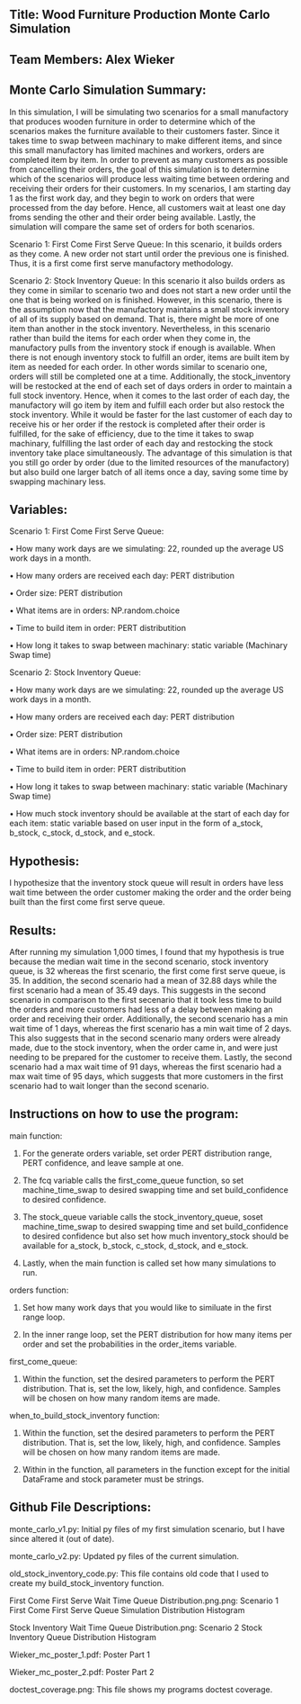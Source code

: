 ## Title: Wood Furniture Production Monte Carlo Simulation

## Team Members: Alex Wieker

## Monte Carlo Simulation Summary: 
In this simulation, I will be simulating two scenarios for a small manufactory that produces wooden furniture in order to determine which of the scenarios makes the furniture available to their customers faster. Since it takes time to swap between machinary to make different items, and since  this small manufactory has limited machines and workers, orders are completed item by item. In order to prevent as many customers as possible from cancelling their orders,  the goal of this simulation is  to determine which of the scenarios will produce less waiting time between ordering and receiving their orders for their customers. In my scenarios, I am starting  day 1 as the first work day, and they begin to work on orders that were processed from the day  before.  Hence, all customers wait at least one day froms sending the other and their order being available. Lastly, the simulation will compare the same  set of orders for both scenarios. 
 
Scenario 1: First Come First Serve Queue:
In this scenario, it builds orders as they come. A new order not start until order the previous one is  finished. Thus, it is a first come first serve manufactory methodology. 

Scenario 2: Stock Inventory Queue:
In this scenario it also builds orders as they come in similar to scenario two and does not start a new order until the one that is being worked on is finished. However, in this scenario, there is the assumption now that the manufactory maintains a small stock inventory of all of its supply based on demand. That is, there might be more of one item than another in the stock inventory. Nevertheless, in this scenario rather than build the items for each order when they come in, the manufactory pulls from the inventory stock if enough is available. When there is not enough inventory stock to fulfill an order, items are built item by item as needed for each order. In other words similar to scenario one, orders will still be completed one at a time. Additionally, the stock_inventory will be restocked at the end of each set of days orders in order to maintain a full stock inventory. Hence, when it comes to the last order of each day, the manufactory will go item by item and fulfill each order but also restock the stock inventory. While it would be faster for the last customer of each day to receive his or her order if the restock is completed after their order is fulfilled, for the sake of efficiency, due to the time it takes to swap machinary, fulfilling the last order of each day and restocking the stock inventory take place simultaneously. The advantage of this simulation is that you still go order by order (due to the limited resources of the manufactory) but also build one larger batch of all items once a day, saving some time by swapping machinary less.

## Variables:
Scenario 1: First Come First Serve Queue:

• How many work days are we simulating: 22, rounded up the average US work days in a month. 

• How many orders are received each day: PERT distribution 

• Order size: PERT distribution 

• What items are in orders: NP.random.choice

• Time to build item in order: PERT distributition

• How long it takes to swap between machinary: static variable (Machinary Swap time)

Scenario 2: Stock Inventory Queue:

• How many work days are we simulating: 22, rounded up the average US work days in a month. 

• How many orders are received each day: PERT distribution 

• Order size: PERT distribution 

• What items are in orders: NP.random.choice

• Time to build item in order: PERT distributition

• How long it takes to swap between machinary: static variable (Machinary Swap time)

• How much stock inventory should be available at the start of each day for each item: static variable based on user input in the form of a_stock, b_stock, c_stock,  d_stock, and e_stock.

## Hypothesis: 
I hypothesize that the inventory stock queue will result in orders have less wait time between the order customer making the order and the order being built than the first come first serve queue.  

## Results: 

After running my simulation 1,000 times, I found that my hypothesis is true because the median wait time in the second scenario, stock inventory queue, is 32 whereas the first scenario, the first come first serve queue, is 35. In addition, the second scenario had a mean of 32.88 days while the first scenario had a mean of 35.49 days. This suggests in the second scenario in comparison to the first secenario that it took less time to build the orders and more customers had less of a delay between making an order and receiving their order. Additionally, the second scenario has a min wait time of 1 days, whereas the first scenario has a min wait time of 2 days. This also suggests that in the second scenario many orders were already made, due to the stock inventory, when the order came in, and  were just needing to be prepared for the customer to receive them. Lastly, the second scenario had a max wait time of 91 days, whereas the first scenario had a max wait time of 95 days, which suggests that more customers in the first scenario had to wait longer than the second scenario.

## Instructions on how to use the program:
main function: 

1. For the generate orders variable, set order PERT distribution range, PERT confidence, and leave sample at one.

2. The fcq variable calls the first_come_queue function, so set machine_time_swap to desired swapping time and set build_confidence to desired confidence.

3. The stock_queue variable calls the stock_inventory_queue, soset machine_time_swap to desired swapping time and set build_confidence to desired confidence but also set how much inventory_stock should be available for a_stock, b_stock, c_stock, d_stock, and e_stock. 

4. Lastly, when the main function is called set how many simulations to run.

orders function: 

1. Set how many work days that you would like to similuate in the first range loop. 

2. In the inner range loop, set the PERT distribution for how many items per order and set the probabilities in the order_items variable. 

first_come_queue:

1. Within the function, set the desired parameters to perform the PERT distribution. That is, set the low, likely, high, and confidence. Samples will be chosen on how many random items are made. 

when_to_build_stock_inventory function:

1. Within the function, set the desired parameters to perform the PERT distribution. That is, set the low, likely, high, and confidence. Samples will be chosen on how many random items are made.  

2. Within in the function, all parameters in the function except for the initial DataFrame and stock parameter must be strings.


## Github File Descriptions:

monte_carlo_v1.py: Initial py files of my first simulation scenario, but I have since altered it (out of date).

monte_carlo_v2.py: Updated py files of the current simulation.

old_stock_inventory_code.py: This file contains old code that I used to create my build_stock_inventory function.

First Come First Serve Wait Time Queue Distribution.png.png: Scenario 1 First Come First Serve Queue Simulation Distribution Histogram

Stock Inventory Wait Time Queue Distribution.png: Scenario 2 Stock Inventory Queue Distribution Histogram

Wieker_mc_poster_1.pdf: Poster Part 1

Wieker_mc_poster_2.pdf: Poster Part 2

doctest_coverage.png: This file shows my programs doctest coverage.
